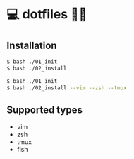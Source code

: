 # 💻 dotfiles 💨💨

Installation
-------------------

```bash
$ bash ./01_init
$ bash ./02_install
```
```bash
$ bash ./01_init
$ bash ./02_install --vim --zsh --tmux
```

Supported types
-------------------
* vim
* zsh
* tmux
* fish
